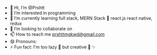 - 👋 Hi, I’m @Prshtt
- 👀 I’m interested in programming 
- 🌱 I’m currently learning full stack, MERN Stack 🚀 react.js react native, redux
- 💞️ I’m looking to collaborate on 
- 📫 How to reach me prshttmgkwd@gmail.com
- 😄 Pronouns: 
- ⚡ Fun fact: I'm too lazy 🦥 but creative 🚀 ✨ 

<!---
Prshtt/Prshtt is a ✨ special ✨ repository because its `README.md` (this file) appears on your GitHub profile.
You can click the Preview link to take a look at your changes.
--->
